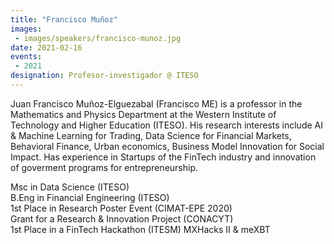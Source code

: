 ```yaml
---
title: "Francisco Muñoz"
images:
 - images/speakers/francisco-munoz.jpg
date: 2021-02-16
events:
 - 2021
designation: Profesor-investigador @ ITESO 
---
```


Juan Francisco Muñoz-Elguezabal (Francisco ME) is a professor in the Mathematics and Physics Department at the Western Institute of Technology and Higher Education (ITESO). His research interests include AI &amp; Machine Learning for Trading, Data Science for Financial Markets, Behavioral Finance, Urban economics, Business Model Innovation for Social Impact. Has experience in Startups of the FinTech industry and innovation of goverment programs for entrepreneurship.
<div>Msc in Data Science (ITESO)</div>
<div>B.Eng in Financial Engineering (ITESO)</div>
<div>1st Place in Research Poster Event (CIMAT-EPE 2020)</div>
<div>Grant for a Research &amp; Innovation Project (CONACYT)</div>
<div>1st Place in a FinTech Hackathon (ITESM) MXHacks II &amp; meXBT</div>